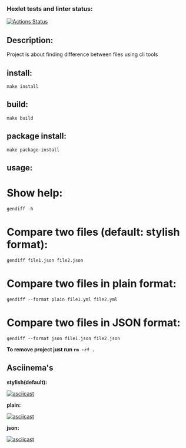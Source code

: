 ### Hexlet tests and linter status:
[![Actions Status](https://github.com/Capnus/python-project-50/actions/workflows/hexlet-check.yml/badge.svg)](https://github.com/Capnus/python-project-50/actions)

## Description:

Project is about finding difference between files using cli tools


## install:

`make install`

## build:

`make build`

## package install:

`make package-install`

## usage:

# Show help:
    
`gendiff -h`

# Compare two files (default: stylish format):

`gendiff file1.json file2.json`

# Compare two files in plain format:

`gendiff --format plain file1.yml file2.yml`

# Compare two files in JSON format:

`gendiff --format json file1.json file2.json`


**To remove project just run `rm -rf .`**

## Asciinema's

**stylish(default):**

[![asciicast](https://asciinema.org/a/9fz4z0Bg8lDvmqS2IvVOXfP04.svg)](https://asciinema.org/a/9fz4z0Bg8lDvmqS2IvVOXfP04)

**plain:**

[![asciicast](https://asciinema.org/a/PGQrjJmS1GrH2eSw1bPJyecu9.svg)](https://asciinema.org/a/PGQrjJmS1GrH2eSw1bPJyecu9)

**json:**

[![asciicast](https://asciinema.org/a/VqxyWPetqP7iiRTh793YFNNis.svg)](https://asciinema.org/a/VqxyWPetqP7iiRTh793YFNNis)

